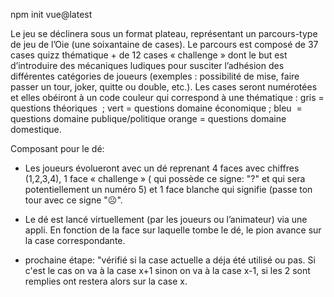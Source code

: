 npm init vue@latest

Le jeu se déclinera sous un format plateau, représentant un parcours-type de jeu de l’Oie (une soixantaine de cases).  Le parcours est composé de 37 cases quizz thématique + de 12 cases « challenge » dont le but est d’introduire des mécaniques ludiques pour susciter l’adhésion des différentes catégories de joueurs (exemples : possibilité de mise,  faire passer un tour, joker, quitte ou double, etc.).  Les cases seront numérotées et elles obéiront à un code couleur qui correspond à une thématique :
gris = questions théoriques  ;
vert = questions domaine économique ; 
bleu  = questions domaine publique/politique
orange = questions domaine domestique.  


Composant pour le dé:
- Les joueurs évolueront avec un dé reprenant 4 faces avec chiffres (1,2,3,4), 1 face « challenge » ( qui possède ce signe: "?" et qui sera potentiellement un numéro 5) et 1 face blanche qui signifie (passe ton tour avec ce signe "☹". 

- Le dé est lancé virtuellement (par les joueurs ou l’animateur) via une appli. En fonction de la face sur laquelle tombe le dé, le pion avance sur la case correspondante.

- prochaine étape: "vérifié si la case actuelle a déja été utilisé ou pas. Si c'est le cas on va à la case x+1 sinon on va à la case x-1, si les 2 sont remplies ont restera alors sur la case x.

